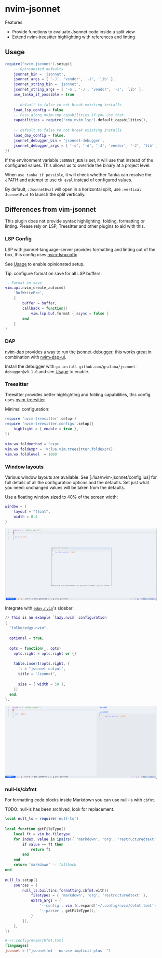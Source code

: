 # nvim-jsonnet

Features:
* Provide functions to evaluate Jsonnet code inside a split view
* Extend nvim-treesitter highlighting with references and linting

## Usage

```lua
require('nvim-jsonnet').setup({
    -- Opinionated defaults
    jsonnet_bin = 'jsonnet',
    jsonnet_args = { '-J', 'vendor', '-J', 'lib' },
    jsonnet_string_bin = 'jsonnet',
    jsonnet_string_args = { '-S', '-J', 'vendor', '-J', 'lib' },
    use_tanka_if_possible = true

    -- default to false to not break existing installs
    load_lsp_config = false
    -- Pass along nvim-cmp capabilities if you use that.
    capabilities = require('cmp_nvim_lsp').default_capabilities(),

    -- default to false to not break existing installs
    load_dap_config = false,
    jsonnet_debugger_bin = 'jsonnet-debugger',
    jsonnet_debugger_args = { '-s', '-d', '-J', 'vendor', '-J', 'lib' },
})
```

If the environment variable `JSONNET_BIN` is set, it will use that instead of the configured values. This allows us to override the binary at a project level.

When `use_tanka_if_possible`, it will check whether Tanka can resolve the JPATH and attempt to use `tk eval` instead of configured values.

By default, `:JsonnetEval` will open in a horizontal split, use `:vertical JsonnetEval` to launch the split vertically.

## Differences from vim-jsonnet

This plugin does not provide syntax highlighting, folding, formatting or linting. Please rely on LSP, Treesitter and other plugins to aid with this.

### LSP Config

LSP with jsonnet-language-server provides formatting and linting out of the box, this config uses [nvim-lspconfig](https://github.com/neovim/nvim-lspconfig/).

See [Usage](#Usage) to enable opinionated setup.

Tip: configure format on save for all LSP buffers:
```lua
-- Format on save
vim.api.nvim_create_autocmd(
    'BufWritePre',
    {
        buffer = buffer,
        callback = function()
            vim.lsp.buf.format { async = false }
        end
    }
)
```

### DAP

[nvim-dap](https://github.com/mfussenegger/nvim-dap) provides a way to run the [jsonnet-debugger](https://github.com/grafana/jsonnet-debugger), this works great in combination with [nvim-dap-ui](https://github.com/rcarriga/nvim-dap-ui).

Install the debugger with `go install github.com/grafana/jsonnet-debugger@v0.1.0` and see [Usage](#Usage) to enable.

### Treesitter

Treesitter provides better highlighting and folding capabilities, this config uses [nvim-treesitter](https://github.com/nvim-treesitter/nvim-treesitter).

Minimal configuration:

```lua
require 'nvim-treesitter'.setup()
require 'nvim-treesitter.configs'.setup({
    highlight = { enable = true },
})

vim.wo.foldmethod = 'expr'
vim.wo.foldexpr = 'v:lua.vim.treesitter.foldexpr()'
vim.wo.foldlevel  = 1000
```

### Window layouts

Various window layouts are available. See [./lua/nvim-jsonnet/config.lua] for
full details of all the configuration options and the defaults. Set just what
you need: unchanged values will be taken from the defaults.

Use a floating window sized to 40% of the screen width:

```lua
window = {
    layout = "float",
    width = 0.4
}
```

![Floating window](./screenshots/float.png)

Integrate with [`edgy.nvim`][edgy]'s sidebar:

```lua
// This is an example `lazy.nvim` configuration
{
  "folke/edgy.nvim",

  optional = true,

  opts = function(_, opts)
    opts.right = opts.right or {}

    table.insert(opts.right, {
      ft = "jsonnet-output",
      title = "Jsonnet",

      size = { width = 50 },
    })
  end,
},
```

![Edgy sidebar](./screenshots/edgy.png)

[edgy]: https://github.com/folke/edgy.nvim

### null-ls/cbfmt

For formatting code blocks inside Markdown you can use null-ls with `cbfmt`.

TODO: null-ls has been archived, look for replacement.

```lua
local null_ls = require('null-ls')

local function getFileType()
    local ft = vim.bo.filetype
    for index, value in ipairs({ 'markdown', 'org', 'restructuredtext' }) do
        if value == ft then
            return ft
        end
    end
    return 'markdown' -- fallback
end

null_ls.setup({
    sources = {
        null_ls.builtins.formatting.cbfmt.with({
            filetypes = { 'markdown', 'org', 'restructuredtext' },
            extra_args = {
                '--config', vim.fn.expand('~/.config/nvim/cbfmt.toml'),
                '--parser', getFileType(),
            }
        }),
    },
})
```

```toml
# ~/.config/nvim/cbfmt.toml
[languages]
jsonnet = ["jsonnetfmt --no-use-implicit-plus -"]
```
